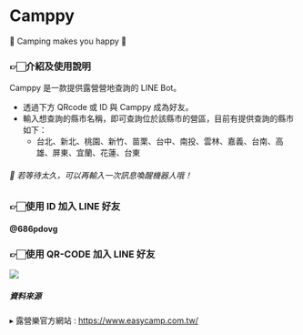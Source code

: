 # Camppy

🌳 Camping makes you happy 🌳

### 👉🏻介紹及使用說明
Camppy 是一款提供露營營地查詢的 LINE Bot。

* 透過下方 QRcode 或 ID 與 Camppy 成為好友。
* 輸入想查詢的縣市名稱，即可查詢位於該縣市的營區，目前有提供查詢的縣市如下：
    * 台北、新北、桃園、新竹、苗栗、台中、南投、雲林、嘉義、台南、高雄、屏東、宜蘭、花蓮、台東

######  🔔 若等待太久，可以再輸入一次訊息喚醒機器人哦！

### 👉🏻使用 ID 加入 LINE 好友 
####  @686pdovg 


### 👉🏻使用 QR-CODE 加入 LINE 好友
![](https://i.imgur.com/B5Fy15l.png)

##### 資料來源
▸ 露營樂官方網站 : https://www.easycamp.com.tw/